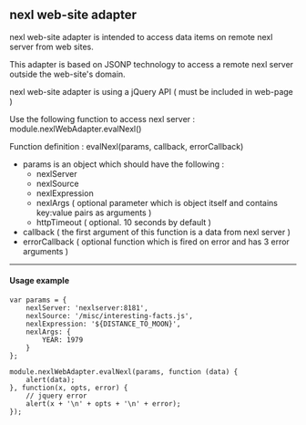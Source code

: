 ## nexl web-site adapter

nexl web-site adapter is intended to access data items on remote nexl server from web sites.

This adapter is based on JSONP technology to access a remote nexl server outside the web-site's domain.

nexl web-site adapter is using a jQuery API ( must be included in web-page ) 

Use the following function to access nexl server : module.nexlWebAdapter.evalNexl()

Function definition : evalNexl(params, callback, errorCallback)

- params is an object which should have the following : 
    - nexlServer
    - nexlSource
    - nexlExpression
    - nexlArgs ( optional parameter which is object itself and contains key:value pairs as arguments )
    - httpTimeout ( optional. 10 seconds by default )
- callback ( the first argument of this function is a data from nexl server )
- errorCallback ( optional function which is fired on error and has 3 error arguments )
      

* * *

#### Usage example
    var params = {
        nexlServer: 'nexlserver:8181',
        nexlSource: '/misc/interesting-facts.js',
        nexlExpression: '${DISTANCE_TO_MOON}',
        nexlArgs: {
            YEAR: 1979
        }
    };

    module.nexlWebAdapter.evalNexl(params, function (data) {
        alert(data);
    }, function(x, opts, error) {
        // jquery error
        alert(x + '\n' + opts + '\n' + error);
    });
